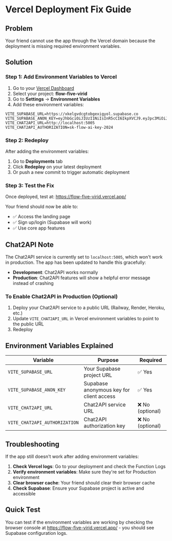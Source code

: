 # Vercel Deployment Fix Guide

## Problem
Your friend cannot use the app through the Vercel domain because the deployment is missing required environment variables.

## Solution

### Step 1: Add Environment Variables to Vercel

1. Go to your [Vercel Dashboard](https://vercel.com/dashboard)
2. Select your project: **flow-five-virid**
3. Go to **Settings** → **Environment Variables**
4. Add these environment variables:

```
VITE_SUPABASE_URL=https://xkelgvdcgtobgexigyol.supabase.co
VITE_SUPABASE_ANON_KEY=eyJhbGciOiJIUzI1NiIsInR5cCI6IkpXVCJ9.eyJpc3MiOiJzdXBhYmFzZSIsInJlZiI6InhrZWxndmRjZ3RvYmdleGlneW9sIiwicm9sZSI6ImFub24iLCJpYXQiOjE3NTM5NTIxODQsImV4cCI6MjA2OTUyODE4NH0.KY3CYnOXAY3sYYRLXSLThuEzkw1yLmThwINjiYFRXeU
VITE_CHAT2API_URL=http://localhost:5005
VITE_CHAT2API_AUTHORIZATION=sk-flow-ai-key-2024
```

### Step 2: Redeploy

After adding the environment variables:
1. Go to **Deployments** tab
2. Click **Redeploy** on your latest deployment
3. Or push a new commit to trigger automatic deployment

### Step 3: Test the Fix

Once deployed, test at: https://flow-five-virid.vercel.app/

Your friend should now be able to:
- ✅ Access the landing page
- ✅ Sign up/login (Supabase will work)
- ✅ Use core app features

## Chat2API Note

The Chat2API service is currently set to `localhost:5005`, which won't work in production. The app has been updated to handle this gracefully:

- **Development**: Chat2API works normally
- **Production**: Chat2API features will show a helpful error message instead of crashing

### To Enable Chat2API in Production (Optional)

1. Deploy your Chat2API service to a public URL (Railway, Render, Heroku, etc.)
2. Update `VITE_CHAT2API_URL` in Vercel environment variables to point to the public URL
3. Redeploy

## Environment Variables Explained

| Variable | Purpose | Required |
|----------|---------|----------|
| `VITE_SUPABASE_URL` | Your Supabase project URL | ✅ Yes |
| `VITE_SUPABASE_ANON_KEY` | Supabase anonymous key for client access | ✅ Yes |
| `VITE_CHAT2API_URL` | Chat2API service URL | ❌ No (optional) |
| `VITE_CHAT2API_AUTHORIZATION` | Chat2API authorization key | ❌ No (optional) |

## Troubleshooting

If the app still doesn't work after adding environment variables:

1. **Check Vercel logs**: Go to your deployment and check the Function Logs
2. **Verify environment variables**: Make sure they're set for Production environment
3. **Clear browser cache**: Your friend should clear their browser cache
4. **Check Supabase**: Ensure your Supabase project is active and accessible

## Quick Test

You can test if the environment variables are working by checking the browser console at https://flow-five-virid.vercel.app/ - you should see Supabase configuration logs. 